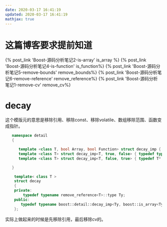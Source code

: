 ```yaml
---
date: 2020-03-17 16:41:19
updated: 2020-03-17 16:41:19
mathjax: true
---
```


# 这篇博客要求提前知道
{% post_link 'Boost-源码分析笔记2-is-array' is_array %}
{% post_link 'Boost-源码分析笔记4-is-function' is_function%}
{% post_link 'Boost-源码分析笔记5-remove-bounds' remove_bounds%}
{% post_link 'Boost-源码分析笔记6-remove-reference' remove_reference%}
{% post_link 'Boost-源码分析笔记1-remove-cv' remove_cv%}

# decay 
 这个模版元的意思是移除引用、移除const、移除volatile、数组移除范围、函数变成指针。
```cpp
   namespace detail
   {

      template <class T, bool Array, bool Function> struct decay_imp { typedef typename remove_cv<T>::type type; };
      template <class T> struct decay_imp<T, true, false> { typedef typename remove_bounds<T>::type* type; };
      template <class T> struct decay_imp<T, false, true> { typedef T* type; };

   }

    template< class T >
    struct decay
    {
    private:
        typedef typename remove_reference<T>::type Ty;
    public:
       typedef typename boost::detail::decay_imp<Ty, boost::is_array<Ty>::value, boost::is_function<Ty>::value>::type type;
    };
```
 实际上做起来的时候是先移除引用，最后移除cv的。